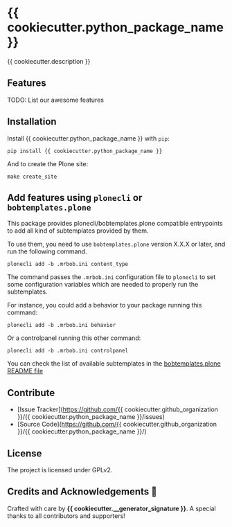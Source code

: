 # {{ cookiecutter.python_package_name }}

{{ cookiecutter.description }}

## Features

TODO: List our awesome features

## Installation

Install {{ cookiecutter.python_package_name }} with `pip`:

```shell
pip install {{ cookiecutter.python_package_name }}
```
And to create the Plone site:

```shell
make create_site
```

## Add features using `plonecli` or `bobtemplates.plone`

This package provides plonecli/bobtemplates.plone compatible entrypoints to add all kind of subtemplates provided by them.

To use them, you need to use `bobtemplates.plone` version X.X.X or later, and run the following command.

```shell
plonecli add -b .mrbob.ini content_type
```

The command passes the `.mrbob.ini` configuration file to `plonecli` to set some configuration variables which are needed to properly run the subtemplates.


For instance, you could add a behavior to your package running this command:

```shell
plonecli add -b .mrbob.ini behavior
```

Or a controlpanel running this other command:

```shell
plonecli add -b .mrbob.ini controlpanel
```

You can check the list of available subtemplates in the [bobtemplates.plone README file](https://github.com/plone/bobtemplates.plone/?tab=readme-ov-file#provided-subtemplates)



## Contribute

- [Issue Tracker](https://github.com/{{ cookiecutter.github_organization }}/{{ cookiecutter.python_package_name }}/issues)
- [Source Code](https://github.com/{{ cookiecutter.github_organization }}/{{ cookiecutter.python_package_name }}/)

## License

The project is licensed under GPLv2.

## Credits and Acknowledgements 🙏

Crafted with care by **{{ cookiecutter.__generator_signature }}**. A special thanks to all contributors and supporters!
